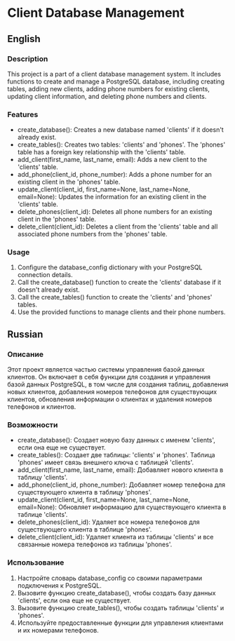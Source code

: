 # Client Database Management

## English

### Description
This project is a part of a client database management system. It includes functions to create and manage a PostgreSQL database, including creating tables, adding new clients, adding phone numbers for existing clients, updating client information, and deleting phone numbers and clients.

### Features
- create_database(): Creates a new database named 'clients' if it doesn't already exist.
- create_tables(): Creates two tables: 'clients' and 'phones'. The 'phones' table has a foreign key relationship with the 'clients' table.
- add_client(first_name, last_name, email): Adds a new client to the 'clients' table.
- add_phone(client_id, phone_number): Adds a phone number for an existing client in the 'phones' table.
- update_client(client_id, first_name=None, last_name=None, email=None): Updates the information for an existing client in the 'clients' table.
- delete_phones(client_id): Deletes all phone numbers for an existing client in the 'phones' table.
- delete_client(client_id): Deletes a client from the 'clients' table and all associated phone numbers from the 'phones' table.

### Usage
1. Configure the database_config dictionary with your PostgreSQL connection details.
2. Call the create_database() function to create the 'clients' database if it doesn't already exist.
3. Call the create_tables() function to create the 'clients' and 'phones' tables.
4. Use the provided functions to manage clients and their phone numbers.

## Russian

### Описание
Этот проект является частью системы управления базой данных клиентов. Он включает в себя функции для создания и управления базой данных PostgreSQL, в том числе для создания таблиц, добавления новых клиентов, добавления номеров телефонов для существующих клиентов, обновления информации о клиентах и удаления номеров телефонов и клиентов.

### Возможности
- create_database(): Создает новую базу данных с именем 'clients', если она еще не существует.
- create_tables(): Создает две таблицы: 'clients' и 'phones'. Таблица 'phones' имеет связь внешнего ключа с таблицей 'clients'.
- add_client(first_name, last_name, email): Добавляет нового клиента в таблицу 'clients'.
- add_phone(client_id, phone_number): Добавляет номер телефона для существующего клиента в таблицу 'phones'.
- update_client(client_id, first_name=None, last_name=None, email=None): Обновляет информацию для существующего клиента в таблице 'clients'.
- delete_phones(client_id): Удаляет все номера телефонов для существующего клиента в таблице 'phones'.
- delete_client(client_id): Удаляет клиента из таблицы 'clients' и все связанные номера телефонов из таблицы 'phones'.

### Использование
1. Настройте словарь database_config со своими параметрами подключения к PostgreSQL.
2. Вызовите функцию create_database(), чтобы создать базу данных 'clients', если она еще не существует.
3. Вызовите функцию create_tables(), чтобы создать таблицы 'clients' и 'phones'.
4. Используйте предоставленные функции для управления клиентами и их номерами телефонов.
